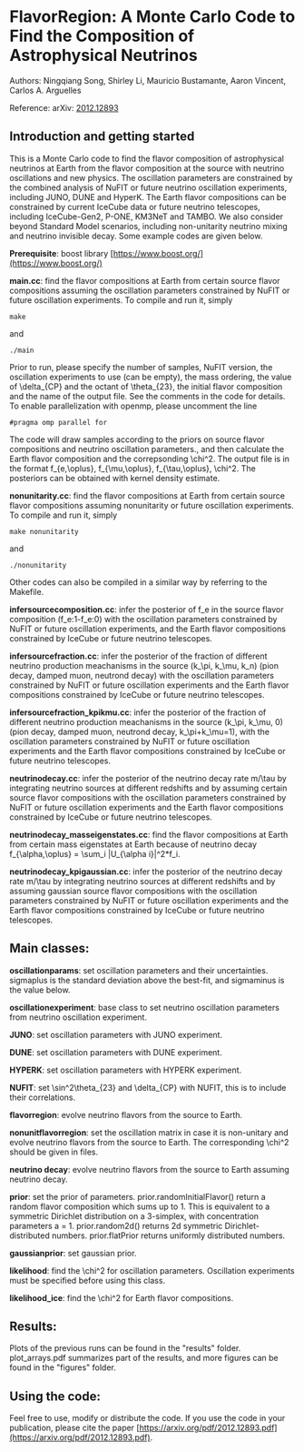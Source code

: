 # FlavorRegion: A Monte Carlo Code to Find the Composition of Astrophysical Neutrinos

Authors: Ningqiang Song, Shirley Li, Mauricio Bustamante, Aaron Vincent, Carlos A. Arguelles

Reference: arXiv: [2012.12893](https://arxiv.org/pdf/2012.12893.pdf)

## Introduction and getting started

This is a Monte Carlo code to find the flavor composition of astrophysical neutrinos at Earth from the flavor composition at the source with neutrino oscillations and new physics. The oscillation parameters are constrained by the combined analysis of NuFIT or future neutrino oscillation experiments, including JUNO, DUNE and HyperK. The Earth flavor compositions can be constrained by current IceCube data or future neutrino telescopes, including IceCube-Gen2, P-ONE, KM3NeT and TAMBO. We also consider beyond Standard Model scenarios, including non-unitarity neutrino mixing and neutrino invisible decay. Some example codes are given below.

**Prerequisite**:  boost library [https://www.boost.org/](https://www.boost.org/)

**main.cc**: find the flavor compositions at Earth from certain source flavor compositions assuming the oscillation parameters constrained by NuFIT or future oscillation experiments. To compile and run it, simply 
```
make
```
and
```
./main
```
Prior to run, please specify the number of samples, NuFIT version, the oscillation experiments to use (can be empty), the mass ordering, the value of \delta_{CP} and the octant of \theta_{23}, the initial flavor composition and the name of the output file. See the comments in the code for details. To enable parallelization with openmp, please uncomment the line
```
#pragma omp parallel for 
```
The code will draw samples according to the priors on source flavor compositions and neutrino oscillation parameters., and then calculate the Earth flavor composition and the correpsonding \chi^2. The output file is in the format 
f_{e,\oplus}, f_{\mu,\oplus}, f_{\tau,\oplus}, \chi^2. The posteriors can be obtained with kernel density estimate.

**nonunitarity.cc**: find the flavor compositions at Earth from certain source flavor compositions assuming nonunitarity  or future oscillation experiments. To compile and run it, simply
```
make nonunitarity
```
and
```
./nonunitarity
```
Other codes can also be compiled in a similar way by referring to the Makefile.

**infersourcecomposition.cc**: infer the posterior of f_e in the source flavor composition (f_e:1-f_e:0) with the oscillation parameters constrained by NuFIT or future oscillation experiments, and the Earth flavor compositions constrained by IceCube or future neutrino telescopes.

**infersourcefraction.cc**: infer the posterior of the fraction of different neutrino production meachanisms in the source (k_\pi, k_\mu, k_n) (pion decay, damped muon, neutrond decay) with the oscillation parameters constrained by NuFIT or future oscillation experiments and the Earth flavor compositions constrained by IceCube or future neutrino telescopes.

**infersourcefraction_kpikmu.cc**: infer the posterior of the fraction of different neutrino production meachanisms in the source (k_\pi, k_\mu, 0) (pion decay, damped muon, neutrond decay, k_\pi+k_\mu=1), with the oscillation parameters constrained by NuFIT or future oscillation experiments and the Earth flavor compositions constrained by IceCube or future neutrino telescopes.

**neutrinodecay.cc**: infer the posterior of the neutrino decay rate m/\tau by integrating neutrino sources at different redshifts and by assuming certain source flavor compositions with the oscillation parameters constrained by NuFIT or future oscillation experiments and the Earth flavor compositions constrained by IceCube or future neutrino telescopes.

**neutrinodecay_masseigenstates.cc**: find the flavor compositions at Earth from certain mass eigenstates at Earth because of neutrino decay f_{\alpha,\oplus} = \sum_i |U_{\alpha i}|^2*f_i.

**neutrinodecay_kpigaussian.cc**: infer the posterior of the neutrino decay rate m/\tau by integrating neutrino sources at different redshifts and by assuming gaussian source flavor compositions with the oscillation parameters constrained by NuFIT or future oscillation experiments and the Earth flavor compositions constrained by IceCube or future neutrino telescopes.


## Main classes:

**oscillationparams**:  set oscillation parameters and their uncertainties. sigmaplus is the standard deviation above the best-fit, and sigmaminus is the value below.

**oscillationexperiment**: base class to set neutrino oscillation parameters from neutrino oscillation experiment.

**JUNO**: set oscillation parameters with JUNO experiment.

**DUNE**: set oscillation parameters with DUNE experiment.

**HYPERK**: set oscillation parameters with HYPERK experiment.

**NUFIT**: set \sin^2\theta_{23} and \delta_{CP} with NUFIT, this is to include their correlations.

**flavorregion**: evolve neutrino flavors from the source to Earth.

**nonunitflavorregion**: set the oscillation matrix in case it is non-unitary and evolve neutrino flavors from the source to Earth. The corresponding \chi^2 should be given in files.

**neutrino decay**: evolve neutrino flavors from the source to Earth assuming neutrino decay.

**prior**: set the prior of parameters. prior.randomInitialFlavor() return a random flavor composition which sums up to 1. This is equivalent to a symmetric Dirichlet distribution on a 3-simplex, with concentration parameters a = 1. prior.random2d() returns 2d symmetric Dirichlet-distributed numbers. prior.flatPrior returns uniformly distributed numbers.

**gaussianprior**: set gaussian prior.

**likelihood**: find the \chi^2 for oscillation parameters. Oscillation experiments must be specified before using this class.

**likelihood_ice**: find the \chi^2 for Earth flavor compositions.


## Results:

Plots of the previous runs can be found in the "results" folder. plot_arrays.pdf summarizes part of the results, and more figures can be found in the "figures" folder.

## Using the code:

Feel free to use, modify or distribute the code. If you use the code in your publication, please cite the paper 
[https://arxiv.org/pdf/2012.12893.pdf](https://arxiv.org/pdf/2012.12893.pdf).


